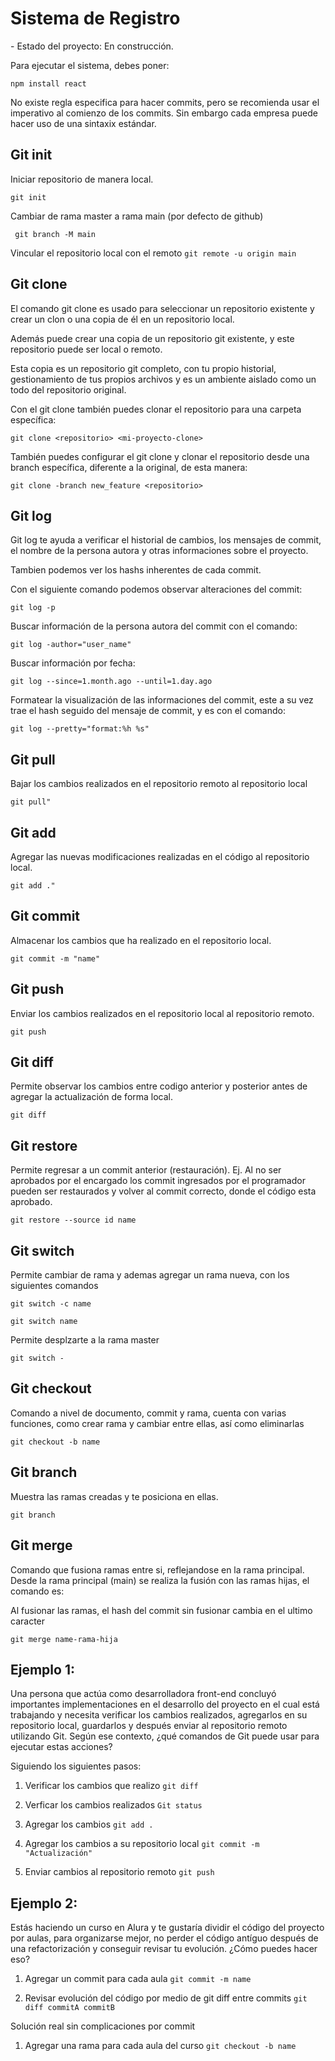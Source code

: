 <h1> Sistema de Registro </h1>
- Estado del proyecto: En construcción.

Para ejecutar el sistema, debes poner:

```npm install react```

No existe regla especifica para hacer commits, pero se recomienda usar el imperativo al comienzo de los commits.
Sin embargo cada empresa puede hacer uso de una sintaxix estándar.

## Git init ##

Iniciar repositorio de manera local.

```git init ```

Cambiar de rama master a rama main (por defecto de github)

``` git branch -M main```

Vincular el repositorio local con el remoto
```git remote -u origin main```

## Git clone ##

El comando git clone es usado para seleccionar un repositorio existente y crear un clon o una copia de él en un repositorio local.

Además puede crear una copia de un repositorio git existente, y este repositorio puede ser local o remoto.
 
Esta copia es un repositorio git completo, con tu propio historial, gestionamiento de tus propios archivos y es un ambiente aislado como un todo del repositorio original. 

Con el git clone también puedes clonar el repositorio para una carpeta específica:

```git clone <repositorio> <mi-proyecto-clone>```

También puedes configurar el git clone y clonar el repositorio desde una branch específica, diferente a la original, de esta manera:

```git clone -branch new_feature <repositorio>```

## Git log ##

Git log te ayuda a verificar el historial de cambios, los mensajes de commit, el nombre de la persona autora y otras informaciones sobre el proyecto.

Tambien podemos ver los hashs inherentes de cada commit.

Con el siguiente comando podemos observar alteraciones del commit:

``` git log -p ``` 

Buscar información de la persona autora del commit con el comando:

``` git log -author="user_name" ``` 

Buscar información por fecha:

``` git log --since=1.month.ago --until=1.day.ago ``` 

Formatear la visualización de las informaciones del commit, este a su vez trae el hash seguido del mensaje de commit, y es con el comando:

``` git log --pretty="format:%h %s" ``` 

## Git pull ##

Bajar los cambios realizados en el repositorio remoto al repositorio local

``` git pull" ``` 

## Git add ##

Agregar las nuevas modificaciones realizadas en el código al repositorio local.

``` git add ." ``` 

## Git commit ##

Almacenar los cambios que ha realizado en el repositorio local.

``` git commit -m "name" ``` 

## Git push ##

Enviar los cambios realizados en el repositorio local al repositorio remoto.

``` git push ``` 

## Git diff ##

Permite observar los cambios entre codigo anterior y posterior antes de agregar la actualización de forma local.  

``` git diff ``` 

## Git restore ##

Permite regresar a un commit anterior (restauración).
Ej. Al no ser aprobados por el encargado los commit ingresados por el programador pueden ser restaurados y volver al commit correcto, donde el código esta aprobado.

```git restore --source id name```

## Git switch ##

Permite cambiar de rama y ademas agregar un rama nueva, con los siguientes comandos

```git switch -c name```

```git switch name ```

Permite desplzarte a la rama master

```git switch - ```

## Git checkout ##

Comando a nivel de documento, commit y rama, cuenta con varias funciones, como crear rama y cambiar entre ellas, así como eliminarlas

```git checkout -b name ```

## Git branch ##

Muestra las ramas creadas y te posiciona en ellas.

```git branch ``` 

## Git merge  ##

Comando que fusiona ramas entre si, reflejandose en la rama principal.
Desde la rama principal (main) se realiza la fusión con las ramas hijas, el comando es:

Al fusionar las ramas, el hash del commit sin fusionar cambia en el ultimo caracter

```git merge name-rama-hija```

## Ejemplo 1: ##

Una persona que actúa como desarrolladora front-end concluyó importantes implementaciones en el desarrollo del proyecto en el cual está trabajando y necesita verificar los cambios realizados, agregarlos en su repositorio local, guardarlos y después enviar al repositorio remoto utilizando Git. Según ese contexto, ¿qué comandos de Git puede usar para ejecutar estas acciones?

Siguiendo los siguientes pasos:

1. Verificar los cambios que realizo
    ```git diff ```

2. Verficar los cambios realizados
    ```Git status```

3. Agregar los cambios
    ```git add . ```

4. Agregar los cambios a su repositorio local
    ```git commit -m "Actualización"```

5. Enviar cambios al repositorio remoto
    ```git push```

## Ejemplo 2: ##
Estás haciendo un curso en Alura y te gustaría dividir el código del proyecto por aulas, para organizarse mejor, no perder el código antíguo después de una refactorización y conseguir revisar tu evolución. ¿Cómo puedes hacer eso?

1. Agregar un commit para cada aula
```git commit -m name```

2. Revisar evolución del código por medio de git diff entre commits
```git diff commitA commitB```

Solución real sin complicaciones por commit

1. Agregar una rama para cada aula del curso
```git checkout -b name ```
